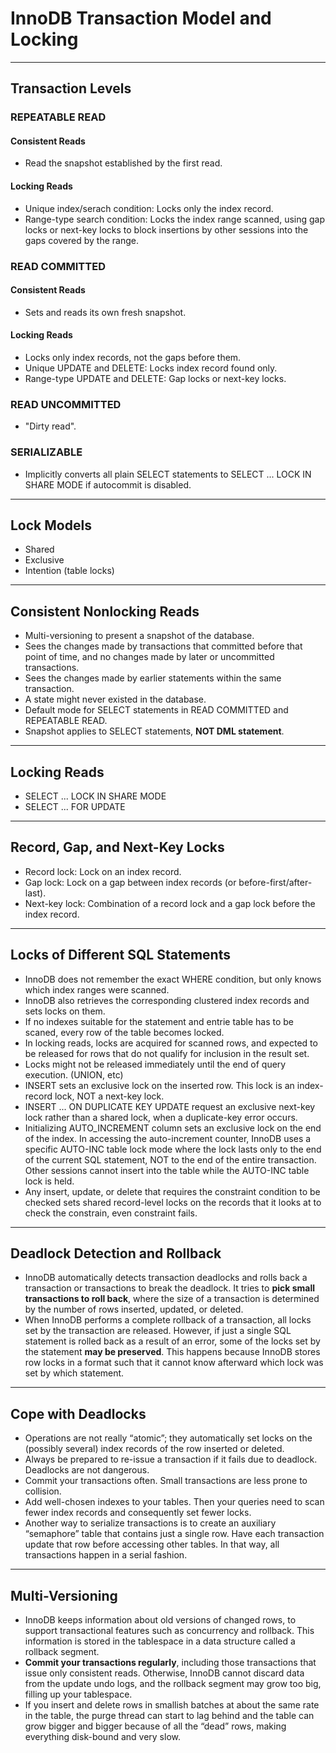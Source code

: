 # InnoDB Transaction Model and Locking 

---------------------------------------

## Transaction Levels

### REPEATABLE READ

#### Consistent Reads

* Read the snapshot established by the first read.

#### Locking Reads

* Unique index/serach condition: Locks only the index record.
* Range-type search condition: Locks the index range scanned, using gap locks or next-key locks to block insertions by other sessions into the gaps covered by the range.

### READ COMMITTED

#### Consistent Reads

* Sets and reads its own fresh snapshot.

#### Locking Reads

* Locks only index records, not the gaps before them.
* Unique UPDATE and DELETE: Locks index record found only.
* Range-type UPDATE and DELETE: Gap locks or next-key locks.

### READ UNCOMMITTED

* "Dirty read".

### SERIALIZABLE

* Implicitly converts all plain SELECT statements to SELECT ... LOCK IN SHARE MODE if autocommit is disabled.

---------------------------------------

## Lock Models

* Shared
* Exclusive
* Intention (table locks)

---------------------------------------

## Consistent Nonlocking Reads

* Multi-versioning to present a snapshot of the database.
* Sees the changes made by transactions that committed before that point of time, and no changes made by later or uncommitted transactions.
* Sees the changes made by earlier statements within the same transaction.
* A state might never existed in the database.
* Default mode for SELECT statements in READ COMMITTED and REPEATABLE READ.
* Snapshot applies to SELECT statements, **NOT DML statement**.

---------------------------------------

## Locking Reads

* SELECT ... LOCK IN SHARE MODE
* SELECT ... FOR UPDATE

---------------------------------------

## Record, Gap, and Next-Key Locks

* Record lock: Lock on an index record.
* Gap lock: Lock on a gap between index records (or before-first/after-last).
* Next-key lock: Combination of a record lock and a gap lock before the index record.

---------------------------------------

## Locks of Different SQL Statements

* InnoDB does not remember the exact WHERE condition, but only knows which index ranges were scanned.
* InnoDB also retrieves the corresponding clustered index records and sets locks on them.
* If no indexes suitable for the statement and entrie table has to be scaned, every row of the table becomes locked.
* In locking reads, locks are acquired for scanned rows, and expected to be released for rows that do not qualify for inclusion in the result set.
* Locks might not be released immediately until the end of query execution. (UNION, etc)
* INSERT sets an exclusive lock on the inserted row. This lock is an index-record lock, NOT a next-key lock.
* INSERT ... ON DUPLICATE KEY UPDATE request an exclusive next-key lock rather than a shared lock, when a duplicate-key error occurs.
* Initializing AUTO_INCREMENT column sets an exclusive lock on the end of the index. In accessing the auto-increment counter, InnoDB uses a specific AUTO-INC table lock mode where the lock lasts only to the end of the current SQL statement, NOT to the end of the entire transaction. Other sessions cannot insert into the table while the AUTO-INC table lock is held.
* Any insert, update, or delete that requires the constraint condition to be checked sets shared record-level locks on the records that it looks at to check the constrain, even constraint fails.

---------------------------------------

## Deadlock Detection and Rollback

* InnoDB automatically detects transaction deadlocks and rolls back a transaction or transactions to break the deadlock. It tries to **pick small transactions to roll back**, where the size of a transaction is determined by the number of rows inserted, updated, or deleted.
* When InnoDB performs a complete rollback of a transaction, all locks set by the transaction are released. However, if just a single SQL statement is rolled back as a result of an error, some of the locks set by the statement **may be preserved**. This happens because InnoDB stores row locks in a format such that it cannot know afterward which lock was set by which statement.

---------------------------------------

## Cope with Deadlocks

* Operations are not really “atomic”; they automatically set locks on the (possibly several) index records of the row inserted or deleted.
* Always be prepared to re-issue a transaction if it fails due to deadlock. Deadlocks are not dangerous.
* Commit your transactions often. Small transactions are less prone to collision.
* Add well-chosen indexes to your tables. Then your queries need to scan fewer index records and consequently set fewer locks.
* Another way to serialize transactions is to create an auxiliary “semaphore” table that contains just a single row. Have each transaction update that row before accessing other tables. In that way, all transactions happen in a serial fashion.

---------------------------------------

## Multi-Versioning

* InnoDB keeps information about old versions of changed rows, to support transactional features such as concurrency and rollback. This information is stored in the tablespace in a data structure called a rollback segment.
* **Commit your transactions regularly**, including those transactions that issue only consistent reads. Otherwise, InnoDB cannot discard data from the update undo logs, and the rollback segment may grow too big, filling up your tablespace.
* If you insert and delete rows in smallish batches at about the same rate in the table, the purge thread can start to lag behind and the table can grow bigger and bigger because of all the “dead” rows, making everything disk-bound and very slow.
